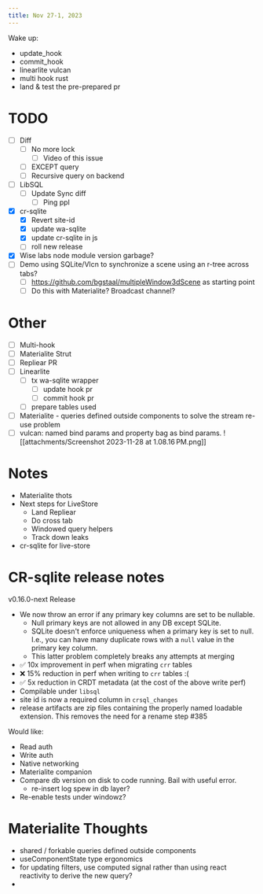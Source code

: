 ```yaml
---
title: Nov 27-1, 2023
---
```

Wake up:
- update_hook
- commit_hook
- linearlite vulcan
- multi hook rust
- land & test the pre-prepared pr
# TODO
- [ ] Diff
	- [ ] No more lock
		- [ ] Video of this issue
	- [ ] EXCEPT query
	- [ ] Recursive query on backend
- [ ] LibSQL
	- [ ] Update Sync diff
		- [ ] Ping ppl
- [x] cr-sqlite
	- [x] Revert site-id
	- [x] update wa-sqlite
	- [x] update cr-sqlite in js
	- [ ] roll new release
- [x] Wise labs node module version garbage?
- [ ] Demo using SQLite/Vlcn to synchronize a scene using an r-tree across tabs?
	- [ ] https://github.com/bgstaal/multipleWindow3dScene as starting point
	- [ ] Do this with Materialite? Broadcast channel?

# Other
- [ ] Multi-hook
- [ ] Materialite Strut
- [ ] Repliear PR
- [ ] Linearlite
	- [ ] tx wa-sqlite wrapper
		- [ ] update hook pr
		- [ ] commit hook pr
	- [ ] prepare tables used
- [ ] Materialite - queries defined outside components to solve the stream re-use problem
- [ ] vulcan: named bind params and property bag as bind params.
      ![[attachments/Screenshot 2023-11-28 at 1.08.16 PM.png]]

# Notes
- Materialite thots
- Next steps for LiveStore
	- Land Repliear
	- Do cross tab
	- Windowed query helpers
	- Track down leaks
- cr-sqlite for live-store

# CR-sqlite release notes

v0.16.0-next Release
- We now throw an error if any primary key columns are set to be nullable. 
   - Null primary keys are not allowed in any DB except SQLite.
   - SQLite doesn't enforce uniqueness when a primary key is set to null. I.e., you can have many duplicate rows with a `null` value in the primary key column.
   - This latter problem completely breaks any attempts at merging
- ✅ 10x improvement in perf when migrating `crr` tables
- ❌ 15% reduction in perf when writing to `crr` tables :(
- ✅ 5x reduction in CRDT metadata (at the cost of the above write perf)
- Compilable under `libsql`
- site id is now a required column in `crsql_changes`
- release artifacts are zip files containing the properly named loadable extension. This removes the need for a rename step #385 

Would like:
- Read auth
- Write auth
- Native networking
- Materialite companion
- Compare db version on disk to code running. Bail with useful error.
	- re-insert log spew in db layer?
- Re-enable tests under windowz?


# Materialite Thoughts
- shared / forkable queries defined outside components
- useComponentState type ergonomics
- for updating filters, use computed signal rather than using react reactivity to derive the new query?
- 